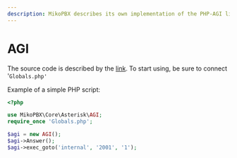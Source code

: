 ```yaml
---
description: MikoPBX describes its own implementation of the PHP-AGI library.
---
```


# AGI

The source code is described by the [link](https://github.com/mikopbx/Core/blob/108b6ffa06faf19d39770a4af505166709838222/src/Core/Asterisk/AGI.php#L31-L31). To start using, be sure to connect '`Globals.php'`

Example of a simple PHP script:

```php
<?php

use MikoPBX\Core\Asterisk\AGI;
require_once 'Globals.php';

$agi = new AGI();
$agi->Answer();
$agi->exec_goto('internal', '2001', '1');
```
